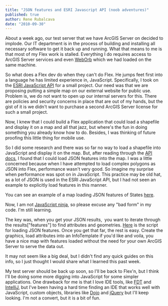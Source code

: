 ```yaml
---
title: "JSON features and ESRI Javascript API (noob adventures)"
published: true
author: Rene Rubalcava
date: "2010-09-30"
---
```


About a week ago, our test server that we have ArcGIS Server on decided to implode. Our IT department is in the process of building and installing all necessary software to get it back up and running. What that means to me is that most of my Flex work is stalled. Everything I do requires access to ArcGIS Server services and even [WebOrb](http://www.themidnightcoders.com/products/weborb-for-net/overview.html) which we had loaded on the same machine.

So what does a Flex dev do when they can't do Flex. He jumps feet first into a language he has limited experience in, JavaScript. Specifically, I took on the [ESRI JavaScript API](http://help.arcgis.com/EN/webapi/javascript/arcgis/index.html) for a small project. Our need was that we are proposing putting a simple map on our external website for public use. Problem is, we do not want to open up our internal servers for this. There are policies and security concerns in place that are out of my hands, but the gist of it is we didn't want to purchase a second ArcGIS Server license for such a small project.

Now, I knew that I could build a Flex application that could load a shapefile and display it on a map and all that jazz, but where's the fun in doing something you already know how to do. Besides, I was thinking of future proofing this little thing for mobile use.

So I did some research and there was so far no way to load a shapefile into JavaScript and display it on the map. But, after reading through the [API docs](http://help.arcgis.com/EN/webapi/javascript/arcgis/help/jsapi_start.htm), I found that I could load JSON features into the map. I was a little concerned because when I have attempted to load complex polygons as JSON into Flex, performance wasn't very good. So imagine my surprise when performance was spot on in JavaScript. This practice may be old hat, as a lot of JSON is used in the ESRI JavaScript API, but I had not seen an example to explicitly load features in this manner.

You can see an example of a map loading JSON features of States [here](https://odoe.net/thelab/js/jsonmap/Index.php).

Now, I am not [JavaScript ninja](http://jsninja.com/), so please excuse any "bad form" in my code. I'm still learning.

The key was, when you get your JSON results,  you want to iterate through the results["features"] to find attributes and geometries. [Here](https://odoe.net/thelab/js/jsonmap/libs/jsonfeatures.js) is the script for loading JSON features. Once you get that far, the rest is easy. Create the graphics, load attributes into an InfoTemplate if you'd like and voila, you have a nice map with features loaded without the need for your own ArcGIS Server to serve the data out.

It may not seem like a big deal, but I didn't find any quick guides on this info, so I just thought I would share what I learned this past week.

My test server should be back up soon, so I'll be back to Flex'n, but I think I'll be doing some more digging into JavaScript for some simpler applications. One drawback for me is that I love IDE tools, like [FDT](http://www.fdt.powerflasher.com/) and [IntelliJ](http://www.jetbrains.com/idea/), but I've been having a hard time finding an IDE that works well with JavaScript, custom objects, libraries like [Dojo](http://www.dojotoolkit.org/) and [jQuery](http://jquery.com/) but I'll keep looking. I'm not a convert, but it is a bit of fun.
